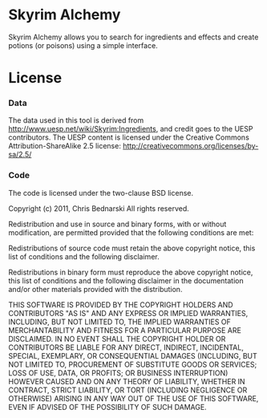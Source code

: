 # Skyrim Alchemy

Skyrim Alchemy allows you to search for ingredients and effects and create potions (or poisons) using a simple
interface.

# License

### Data

The data used in this tool is derived from http://www.uesp.net/wiki/Skyrim:Ingredients, and credit goes to the UESP
contributors. The UESP content is licensed under the Creative Commons Attribution-ShareAlike 2.5 license:
http://creativecommons.org/licenses/by-sa/2.5/

### Code

The code is licensed under the two-clause BSD license.

Copyright (c) 2011, Chris Bednarski
All rights reserved.

Redistribution and use in source and binary forms, with or without modification, are permitted provided that the
following conditions are met:

Redistributions of source code must retain the above copyright notice, this list of conditions and the following
disclaimer.

Redistributions in binary form must reproduce the above copyright notice, this list of conditions and the following
disclaimer in the documentation and/or other materials provided with the distribution.

THIS SOFTWARE IS PROVIDED BY THE COPYRIGHT HOLDERS AND CONTRIBUTORS "AS IS" AND ANY EXPRESS OR IMPLIED WARRANTIES,
INCLUDING, BUT NOT LIMITED TO, THE IMPLIED WARRANTIES OF MERCHANTABILITY AND FITNESS FOR A PARTICULAR PURPOSE ARE
DISCLAIMED. IN NO EVENT SHALL THE COPYRIGHT HOLDER OR CONTRIBUTORS BE LIABLE FOR ANY DIRECT, INDIRECT, INCIDENTAL,
SPECIAL, EXEMPLARY, OR CONSEQUENTIAL DAMAGES (INCLUDING, BUT NOT LIMITED TO, PROCUREMENT OF SUBSTITUTE GOODS OR
SERVICES; LOSS OF USE, DATA, OR PROFITS; OR BUSINESS INTERRUPTION) HOWEVER CAUSED AND ON ANY THEORY OF LIABILITY,
WHETHER IN CONTRACT, STRICT LIABILITY, OR TORT (INCLUDING NEGLIGENCE OR OTHERWISE) ARISING IN ANY WAY OUT OF THE USE OF
THIS SOFTWARE, EVEN IF ADVISED OF THE POSSIBILITY OF SUCH DAMAGE.
